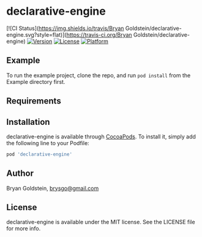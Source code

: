 # declarative-engine

[![CI Status](https://img.shields.io/travis/Bryan Goldstein/declarative-engine.svg?style=flat)](https://travis-ci.org/Bryan Goldstein/declarative-engine)
[![Version](https://img.shields.io/cocoapods/v/declarative-engine.svg?style=flat)](https://cocoapods.org/pods/declarative-engine)
[![License](https://img.shields.io/cocoapods/l/declarative-engine.svg?style=flat)](https://cocoapods.org/pods/declarative-engine)
[![Platform](https://img.shields.io/cocoapods/p/declarative-engine.svg?style=flat)](https://cocoapods.org/pods/declarative-engine)

## Example

To run the example project, clone the repo, and run `pod install` from the Example directory first.

## Requirements

## Installation

declarative-engine is available through [CocoaPods](https://cocoapods.org). To install
it, simply add the following line to your Podfile:

```ruby
pod 'declarative-engine'
```

## Author

Bryan Goldstein, brysgo@gmail.com

## License

declarative-engine is available under the MIT license. See the LICENSE file for more info.
